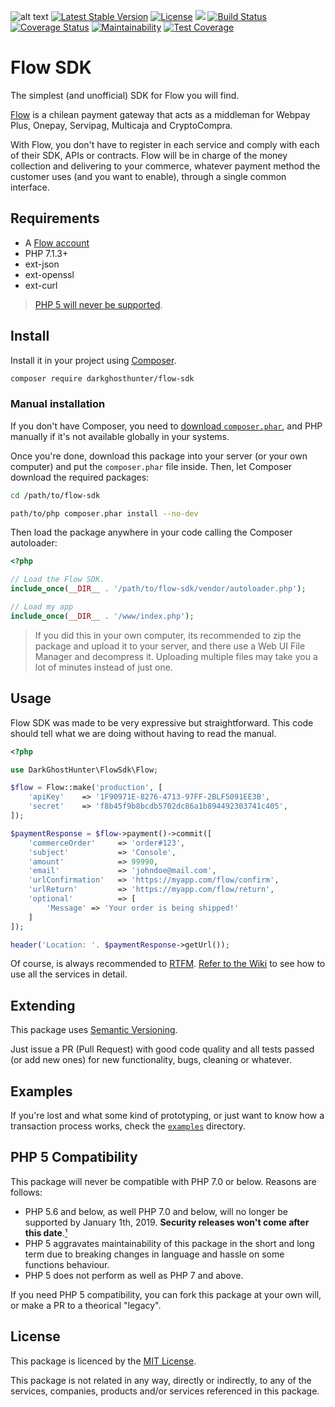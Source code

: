 ![alt text](https://www.flow.cl/images/header/logo-flow.svg)
[![Latest Stable Version](https://poser.pugx.org/darkghosthunter/flow-sdk/v/stable)](https://packagist.org/packages/darkghosthunter/flow-sdk) [![License](https://poser.pugx.org/darkghosthunter/flow-sdk/license)](https://packagist.org/packages/darkghosthunter/flow-sdk)
![](https://img.shields.io/packagist/php-v/darkghosthunter/flow-sdk.svg)
 [![Build Status](https://travis-ci.com/DarkGhostHunter/FlowSdk.svg?branch=master)](https://travis-ci.com/DarkGhostHunter/FlowSdk) [![Coverage Status](https://coveralls.io/repos/github/DarkGhostHunter/FlowSdk/badge.svg?branch=master)](https://coveralls.io/github/DarkGhostHunter/FlowSdk?branch=master) [![Maintainability](https://api.codeclimate.com/v1/badges/0138e0686180120e68c5/maintainability)](https://codeclimate.com/github/DarkGhostHunter/FlowSdk/maintainability) [![Test Coverage](https://api.codeclimate.com/v1/badges/0138e0686180120e68c5/test_coverage)](https://codeclimate.com/github/DarkGhostHunter/FlowSdk/test_coverage)

# Flow SDK 

The simplest (and unofficial) SDK for Flow you will find.

[Flow](https://www.flow.cl) is a chilean payment gateway that acts as a middleman for Webpay Plus, Onepay, Servipag, Multicaja and CryptoCompra.

With Flow, you don't have to register in each service and comply with each of their SDK, APIs or contracts. Flow will be in charge of the money collection and delivering to your commerce, whatever payment method the customer uses (and you want to enable), through a single common interface.

## Requirements

* A [Flow account](https://www.flow.cl/app/web/register.php)
* PHP 7.1.3+
* ext-json
* ext-openssl
* ext-curl

> [PHP 5 will never be supported](#php-5-compatibility).

## Install

Install it in your project using [Composer](https://getcomposer.org).

```bash
composer require darkghosthunter/flow-sdk
```

### Manual installation

If you don't have Composer, you need to [download `composer.phar`](https://getcomposer.org/composer.phar), and PHP manually if it's not available globally in your systems.

Once you're done, download this package into your server (or your own computer) and put the `composer.phar` file inside. Then, let Composer download the required packages:

```bash
cd /path/to/flow-sdk

path/to/php composer.phar install --no-dev
```

Then load the package anywhere in your code calling the Composer autoloader:

```php
<?php

// Load the Flow SDK.
include_once(__DIR__ . '/path/to/flow-sdk/vendor/autoloader.php');

// Load my app
include_once(__DIR__ . '/www/index.php');
```

> If you did this in your own computer, its recommended to zip the package and upload it to your server, and there use a Web UI File Manager and decompress it. Uploading multiple files may take you a lot of minutes instead of just one.

## Usage

Flow SDK was made to be very expressive but straightforward. This code should tell what we are doing without having to read the manual.

```php
<?php

use DarkGhostHunter\FlowSdk\Flow;

$flow = Flow::make('production', [
    'apiKey'    => '1F90971E-8276-4713-97FF-2BLF5091EE3B',
    'secret'    => 'f8b45f9b8bcdb5702dc86a1b894492303741c405',
]);

$paymentResponse = $flow->payment()->commit([
    'commerceOrder'     => 'order#123',
    'subject'           => 'Console',
    'amount'            => 99990,
    'email'             => 'johndoe@mail.com',
    'urlConfirmation'   => 'https://myapp.com/flow/confirm',
    'urlReturn'         => 'https://myapp.com/flow/return',
    'optional'          => [
        'Message' => 'Your order is being shipped!'
    ]
]);

header('Location: '. $paymentResponse->getUrl());
```

Of course, is always recommended to [RTFM](http://lmgtfy.com/?q=RTFM). [Refer to the Wiki](https://github.com/DarkGhostHunter/FlowSdk/wiki) to see how to use all the services in detail.

## Extending

This package uses [Semantic Versioning](https://semver.org/).

Just issue a PR (Pull Request) with good code quality and all tests passed (or add new ones) for new functionality, bugs, cleaning or whatever.

## Examples

If you're lost and what some kind of prototyping, or just want to know how a transaction process works, check the [`examples`](examples) directory.

## PHP 5 Compatibility

This package will never be compatible with PHP 7.0 or below. Reasons are follows:

* PHP 5.6 and below, as well PHP 7.0 and below, will no longer be supported by January 1th, 2019. **Security releases won't come after this date**.[¹](http://php.net/supported-versions.php)
* PHP 5 aggravates maintainability of this package in the short and long term due to breaking changes in language and hassle on some functions behaviour.
* PHP 5 does not perform as well as PHP 7 and above.

If you need PHP 5 compatibility, you can fork this package at your own will, or make a PR to a theorical "legacy".

## License

This package is licenced by the [MIT License](LICENSE).

This package is not related in any way, directly or indirectly, to any of the services, companies, products and/or services referenced in this package.